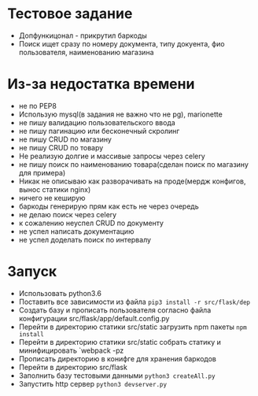 # Тестовое задание
* Допфункицонал - прикрутил баркоды
* Поиск ищет сразу по номеру документа, типу докуента, фио пользователя, наименованию магазина

# Из-за недостатка времени
* не по PEP8
* Использую mysql(в задания не важно что не pg), marionette
* не пишу валидацию пользовательского ввода
* не пишу  пагинацию или бесконечный скролинг
* не пишу CRUD по магазину
* не пишу CRUD по товару
* Не реализую долгие и массивые запросы через celery
* не пишу поиск по наименованию товара(сделан поиск по магазину для примера)
* Никак не описываю как разворачивать на проде(мердж конфигов, вынос статики nginx)
* ничего не кеширую
* баркоды генерирую прям как есть не через очередь
* не делаю поиск через celery
* к сожалению неуспел CRUD по документу
* не успел написать документацию
* не успел доделать поиск по интервалу

# Запуск
* Использовать python3.6
* Поставить все зависимости из файла `pip3 install -r src/flask/dep`
* Создать базу и прописать пользователя согласно файла конфигурации src/flask/app/default.config.py
* Перейти в директорию статики src/static загрузить npm пакеты `npm install`
* Перейти в директорию статики src/static собрать статику и минифицировать `webpack -pz
* Прописать директорию в конифге для хранения баркодов
* Перейти в директорию src/flask
* Заполнить базу тестовыми данными `python3 createAll.py`
* Запустить http сервер `python3 devserver.py`
